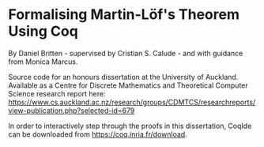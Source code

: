 # Formalising Martin-Löf's Theorem Using Coq

By Daniel Britten - supervised by Cristian S. Calude - and with guidance from Monica Marcus.

Source code for an honours dissertation at the University of Auckland. Available as a Centre for Discrete Mathematics and Theoretical Computer Science research report here: https://www.cs.auckland.ac.nz/research/groups/CDMTCS/researchreports/view-publication.php?selected-id=679

In order to interactively step through the proofs in this dissertation, CoqIde can be downloaded from https://coq.inria.fr/download.
